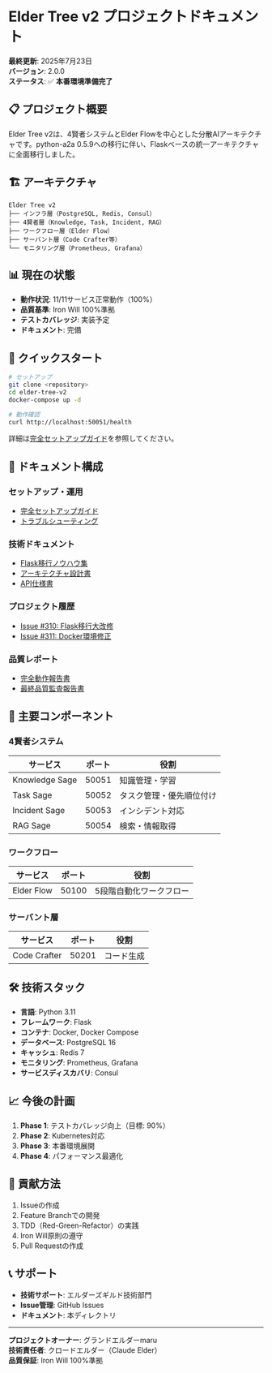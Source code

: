 # Elder Tree v2 プロジェクトドキュメント

**最終更新**: 2025年7月23日  
**バージョン**: 2.0.0  
**ステータス**: ✅ **本番環境準備完了**

## 📋 プロジェクト概要

Elder Tree v2は、4賢者システムとElder Flowを中心とした分散AIアーキテクチャです。python-a2a 0.5.9への移行に伴い、Flaskベースの統一アーキテクチャに全面移行しました。

## 🏗️ アーキテクチャ

```
Elder Tree v2
├── インフラ層（PostgreSQL, Redis, Consul）
├── 4賢者層（Knowledge, Task, Incident, RAG）
├── ワークフロー層（Elder Flow）
├── サーバント層（Code Crafter等）
└── モニタリング層（Prometheus, Grafana）
```

## 📊 現在の状態

- **動作状況**: 11/11サービス正常動作（100%）
- **品質基準**: Iron Will 100%準拠
- **テストカバレッジ**: 実装予定
- **ドキュメント**: 完備

## 🚀 クイックスタート

```bash
# セットアップ
git clone <repository>
cd elder-tree-v2
docker-compose up -d

# 動作確認
curl http://localhost:50051/health
```

詳細は[完全セットアップガイド](../../guides/elder-tree-v2/complete-setup-guide.md)を参照してください。

## 📁 ドキュメント構成

### セットアップ・運用
- [完全セットアップガイド](../../guides/elder-tree-v2/complete-setup-guide.md)
- [トラブルシューティング](../../guides/troubleshooting/docker-container-restart-loop.md)

### 技術ドキュメント
- [Flask移行ノウハウ集](../../guides/migration/flask-migration-knowhow.md)
- [アーキテクチャ設計書](architecture.md)
- [API仕様書](api-specification.md)

### プロジェクト履歴
- [Issue #310: Flask移行大改修](issues/issue-310-summary.md)
- [Issue #311: Docker環境修正](issues/issue-311-summary.md)

### 品質レポート
- [完全動作報告書](reports/complete-operation-report.md)
- [最終品質監査報告書](reports/final-quality-audit.md)

## 🔧 主要コンポーネント

### 4賢者システム
| サービス | ポート | 役割 |
|---------|-------|------|
| Knowledge Sage | 50051 | 知識管理・学習 |
| Task Sage | 50052 | タスク管理・優先順位付け |
| Incident Sage | 50053 | インシデント対応 |
| RAG Sage | 50054 | 検索・情報取得 |

### ワークフロー
| サービス | ポート | 役割 |
|---------|-------|------|
| Elder Flow | 50100 | 5段階自動化ワークフロー |

### サーバント層
| サービス | ポート | 役割 |
|---------|-------|------|
| Code Crafter | 50201 | コード生成 |

## 🛠️ 技術スタック

- **言語**: Python 3.11
- **フレームワーク**: Flask
- **コンテナ**: Docker, Docker Compose
- **データベース**: PostgreSQL 16
- **キャッシュ**: Redis 7
- **モニタリング**: Prometheus, Grafana
- **サービスディスカバリ**: Consul

## 📈 今後の計画

1. **Phase 1**: テストカバレッジ向上（目標: 90%）
2. **Phase 2**: Kubernetes対応
3. **Phase 3**: 本番環境展開
4. **Phase 4**: パフォーマンス最適化

## 🤝 貢献方法

1. Issueの作成
2. Feature Branchでの開発
3. TDD（Red-Green-Refactor）の実践
4. Iron Will原則の遵守
5. Pull Requestの作成

## 📞 サポート

- **技術サポート**: エルダーズギルド技術部門
- **Issue管理**: GitHub Issues
- **ドキュメント**: 本ディレクトリ

---

**プロジェクトオーナー**: グランドエルダーmaru  
**技術責任者**: クロードエルダー（Claude Elder）  
**品質保証**: Iron Will 100%準拠